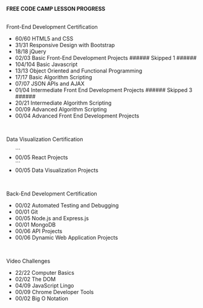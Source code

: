 <strong>FREE CODE CAMP LESSON PROGRESS</strong><br>
<br>

Front-End Development Certification<br>
<ul>
  <li>60/60 HTML5 and CSS</li>
  <li>31/31 Responsive Design with Bootstrap</li>
  <li>18/18 jQuery</li>
  <li>02/03 Basic Front-End Development Projects ###### Skipped 1 ######</li>
  <li>104/104 Basic Javascript</li>
  <li>13/13 Object Oriented and Functional Programming</li>
  <li>17/17 Basic Algorithm Scripting</li>
  <li>07/07 JSON APIs and AJAX</li>
  <li>01/04 Intermediate Front End Development Projects ###### Skipped 3 ######</li>
  <li>20/21 Intermediate Algorithm Scripting</li>
  <li>00/09 Advanced Algorithm Scripting</li>
  <li>00/04 Advanced Front End Development Projects </li>
</ul>
<br>

Data Visualization Certification<br>
<ul>
  ```
  <li>00/05 React Projects</li>
  ```
  <li>00/05 Data Visualization Projects</li>
</ul>
<br>

Back-End Development Certification<br>
<ul>
  <li>00/02 Automated Testing and Debugging</li>
  <li>00/01 Git</li>
  <li>00/05 Node.js and Express.js</li>
  <li>00/01 MongoDB</li>
  <li>00/06 API Projects</li>
  <li>00/06 Dynamic Web Application Projects</li>
</ul>
<br>

Video Challenges<br>
<ul>
  <li>22/22 Computer Basics</li>
  <li>02/02 The DOM</li>
  <li>04/09 JavaScript Lingo</li>
  <li>00/09 Chrome Developer Tools</li>
  <li>00/02 Big O Notation</li>
</ul>
<br>